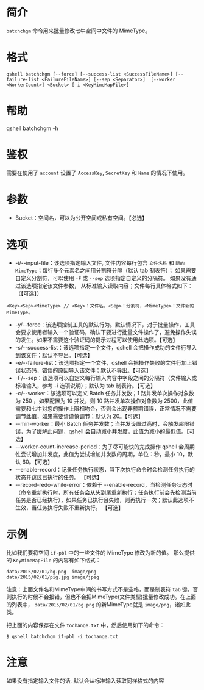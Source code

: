 # 简介
`batchchgm` 命令用来批量修改七牛空间中文件的 MimeType。

# 格式
```
qshell batchchgm [--force] [--success-list <SuccessFileName>] [--failure-list <FailureFileName>] [--sep <Separator>]  [--worker <WorkerCount>] <Bucket> [-i <KeyMimeMapFile>] 
```

# 帮助
qshell batchchgm -h

# 鉴权
需要在使用了 `account` 设置了 `AccessKey`, `SecretKey` 和 `Name` 的情况下使用。

# 参数
- Bucket：空间名，可以为公开空间或私有空间。【必选】

# 选项
- -i/--input-file：该选项指定输入文件, 文件内容每行包含 `文件名称` 和 `新的 MimeType`；每行多个元素名之间用分割符分隔（默认 tab 制表符）； 如果需要自定义分割符，可以使用 `-F` 或 `--sep` 选项指定自定义的分隔符。 如果没有通过该选项指定该文件参数， 从标准输入读取内容；文件每行具体格式如下：（【可选】）
```
<Key><Sep><MimeType> // <Key>：文件名，<Sep>：分割符，<MimeType>：文件新的 MimeType。
```
- -y/--force：该选项控制工具的默认行为。默认情况下，对于批量操作，工具会要求使用者输入一个验证码，确认下要进行批量文件操作了，避免操作失误的发生。如果不需要这个验证码的提示过程可以使用此选项。【可选】
- -s/--success-list：该选项指定一个文件，qshell 会把操作成功的文件行导入到该文件；默认不导出。【可选】
- -e/--failure-list：该选项指定一个文件，qshell 会把操作失败的文件行加上错误状态码，错误的原因导入该文件；默认不导出。【可选】
- -F/--sep：该选项可以自定义每行输入内容中字段之间的分隔符（文件输入或标准输入，参考 -i 选项说明）；默认为 tab 制表符。【可选】
- -c/--worker：该选项可以定义 Batch 任务并发数；1 路并发单次操作对象数为 250 ，如果配置为 10 并发，则 10 路并发单次操作对象数为 2500，此值需要和七牛对您的操作上限相吻合，否则会出现非预期错误，正常情况不需要调节此值，如果需要请谨慎调节；默认为 20。【可选】
- --min-worker：最小 Batch 任务并发数；当并发设置过高时，会触发超限错误，为了缓解此问题，qshell 会自动减小并发度，此值为减小的最低值。【可选】
- --worker-count-increase-period：为了尽可能快的完成操作 qshell 会周期性尝试增加并发度，此值为尝试增加并发数的周期，单位：秒，最小 10，默认 60。【可选】
- --enable-record：记录任务执行状态，当下次执行命令时会检测任务执行的状态并跳过已执行的任务。 【可选】
- --record-redo-while-error：依赖于 --enable-record，当检测任务状态时（命令重新执行时，所有任务会从头到尾重新执行；任务执行前会先检测当前任务是否已经执行），如果任务已执行且失败，则再执行一次；默认此选项不生效，当任务执行失败不重新执行。 【可选】

# 示例
比如我们要将空间 `if-pbl` 中的一些文件的 MimeType 修改为新的值。
那么提供的 `KeyMimeMapFile` 的内容有如下格式：
```
data/2015/02/01/bg.png	image/png
data/2015/02/01/pig.jpg	image/jpeg
```

注意：上面文件名和MimeType中间的书写方式不是空格，而是制表符 `tab` 键，否则执行的时候不会报错，但也不会把MimeType(文件类型)批量修改成功。在上面的列表中， `data/2015/02/01/bg.png` 的新MimeType就是 `image/png`，诸如此类。

把上面的内容保存在文件 `tochange.txt` 中，然后使用如下的命令：
```
$ qshell batchchgm if-pbl -i tochange.txt
```

# 注意
如果没有指定输入文件的话, 默认会从标准输入读取同样格式的内容
